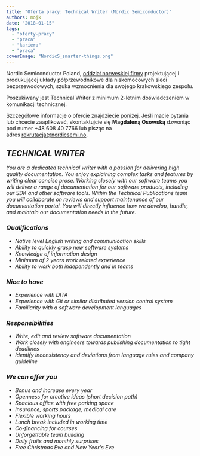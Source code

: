 ```yaml
---
title: "Oferta pracy: Technical Writer (Nordic Semiconductor)"
authors: mojk
date: "2018-01-15"
tags:
  - "oferty-pracy"
  - "praca"
  - "kariera"
  - "praca"
coverImage: "NordicS_smarter-things.png"
---
```


Nordic Semiconductor Poland,
[oddział norweskiej firmy](http://www.nordicsemi.com/) projektującej i
produkującej układy półprzewodnikowe dla niskomocowych sieci bezprzewodowych,
szuka wzmocnienia dla swojego krakowskiego zespołu.

Poszukiwany jest Technical Writer z minimum 2-letnim doświadczeniem w
komunikacji technicznej.

Szczegółowe informacje o ofercie znajdziecie poniżej. Jeśli macie pytania lub
chcecie zaaplikować, skontaktujcie się **Magdaleną Osowską** dzwoniąc pod numer
+48 608 40 7766 lub pisząc na
adres [rekrutacja@nordicsemi.no](mailto:rekrutacja@nordicsemi.no).

## _**TECHNICAL WRITER**_

_You are a dedicated technical writer with a passion for delivering high quality
documentation. You enjoy explaining complex tasks and features by writing clear
concise prose. Working closely with our software teams you will deliver a range
of documentation for our software products, including our SDK and other software
tools. Within the Technical Publications team you will collaborate on reviews
and support maintenance of our documentation portal. You will directly influence
how we develop, handle, and maintain our documentation needs in the future._

### _**Qualifications**_

- _Native level English writing and communication skills_
- _Ability to quickly grasp new software systems_
- _Knowledge of information design_
- _Minimum of 2 years work related experience_
- _Ability to work both independently and in teams_

### _**Nice to have**_

- _Experience with DITA_
- _Experience with Git or similar distributed version control system_
- _Familiarity with a software development languages_

### _**Responsibilities**_

- _Write, edit and review software documentation_
- _Work closely with engineers towards publishing documentation to tight
  deadlines_
- _Identify inconsistency and deviations from language rules and company
  guideline_

### _**We can offer you**_

- _Bonus and increase every year_
- _Openness for creative ideas (short decision path)_
- _Spacious office with free parking space_
- _Insurance, sports package, medical care_
- _Flexible working hours_
- _Lunch break included in working time_
- _Co-financing for courses_
- _Unforgettable team building_
- _Daily fruits and monthly surprises_
- _Free Christmas Eve and New Year's Eve_
